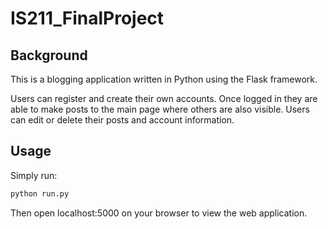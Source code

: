 # IS211_FinalProject

## Background

This is a blogging application written in Python using the Flask framework.

Users can register and create their own accounts. Once logged in 
they are able to make posts to the main page where others are also visible. Users can edit or delete their posts and account information.

## Usage

Simply run:
```sh
python run.py
```
Then open localhost:5000 on your browser to view the web application.